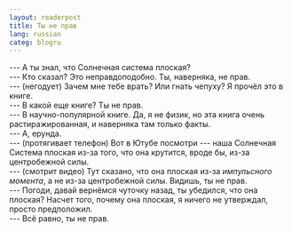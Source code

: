 ```yaml
---
layout: readerpost
title: Ты не прав 
lang: russian
categ: blogru
---
```


--- А ты знал, что Солнечная система плоская?  
--- Кто сказал? Это неправдоподобно. Ты, наверняка, не прав.  
--- (негодует) Зачем мне тебе врать? Или гнать чепуху? Я прочёл это в книге.   
--- В какой еще книге? Ты не прав.  
--- В научно-популярной книге. Да, я не физик, но эта книга очень растиражированная, и наверняка там только факты.  
--- А, ерунда.  
--- (протягивает телефон) Вот в Ютубе посмотри --- наша Солнечная Система плоская из-за того, что она крутится, вроде бы, из-за центробежной силы.   
--- (смотрит видео) Тут сказано, что она плоская из-за _импульсного момента_, а не из-за центробежной силы. Видишь, ты не прав.  
--- Погоди, давай вернёмся чуточку назад, ты убедился, что она плоская? Насчет того, почему она плоская, я ничего не утверждал, просто предположил.  
--- Всё равно, ты не прав.
